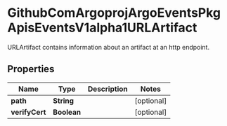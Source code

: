 

# GithubComArgoprojArgoEventsPkgApisEventsV1alpha1URLArtifact

URLArtifact contains information about an artifact at an http endpoint.

## Properties

Name | Type | Description | Notes
------------ | ------------- | ------------- | -------------
**path** | **String** |  |  [optional]
**verifyCert** | **Boolean** |  |  [optional]



